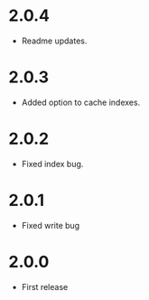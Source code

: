 # 2.0.4
- Readme updates.

# 2.0.3
- Added option to cache indexes.

# 2.0.2
- Fixed index bug.

# 2.0.1
- Fixed write bug

# 2.0.0
- First release